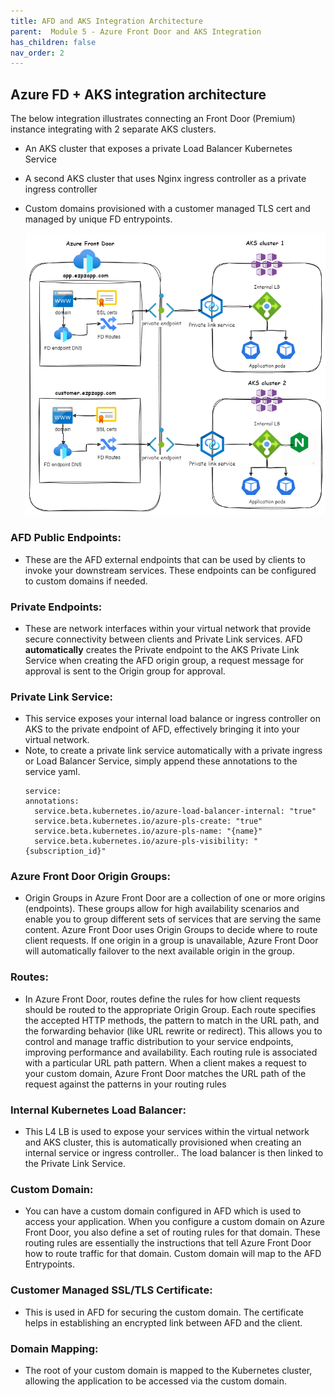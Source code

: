 ```yaml
---
title: AFD and AKS Integration Architecture
parent:  Module 5 - Azure Front Door and AKS Integration
has_children: false
nav_order: 2
---
```


## Azure FD + AKS integration architecture


The below integration illustrates connecting an Front Door (Premium) instance integrating with 2 separate AKS clusters.
- An AKS cluster that exposes a private Load Balancer Kubernetes Service
- A second AKS cluster that uses Nginx ingress controller as a private ingress controller
- Custom domains provisioned with a customer managed TLS cert and managed by unique FD entrypoints.

    ![AGIC architecure](../../assets/images/module5/afd+aks.drawio.png)


### AFD Public Endpoints: 
- These are the AFD external endpoints that can be used by clients to invoke your downstream services. These endpoints can be configured to custom domains if needed.

### Private Endpoints: 
- These are network interfaces within your virtual network that provide secure connectivity between clients and Private Link services. AFD **automatically** creates the Private endpoint to the AKS Private Link Service when creating the AFD origin group, a request message for approval is sent to the Origin group for approval.

### Private Link Service: 
- This service exposes your internal load balance or ingress controller on AKS to the private endpoint of AFD, effectively bringing it into your virtual network.
- Note, to create a private link service automatically with a private ingress or Load Balancer Service, simply append these annotations to the service yaml.
    ```
    service:
    annotations:
      service.beta.kubernetes.io/azure-load-balancer-internal: "true"
      service.beta.kubernetes.io/azure-pls-create: "true"
      service.beta.kubernetes.io/azure-pls-name: "{name}"
      service.beta.kubernetes.io/azure-pls-visibility: "{subscription_id}"
    ```


### Azure Front Door Origin Groups: 
- Origin Groups in Azure Front Door are a collection of one or more origins (endpoints). These groups allow for high availability scenarios and enable you to group different sets of services that are serving the same content. Azure Front Door uses Origin Groups to decide where to route client requests. If one origin in a group is unavailable, Azure Front Door will automatically failover to the next available origin in the group.

### Routes: 
- In Azure Front Door, routes define the rules for how client requests should be routed to the appropriate Origin Group. Each route specifies the accepted HTTP methods, the pattern to match in the URL path, and the forwarding behavior (like URL rewrite or redirect). This allows you to control and manage traffic distribution to your service endpoints, improving performance and availability. Each routing rule is associated with a particular URL path pattern. When a client makes a request to your custom domain, Azure Front Door matches the URL path of the request against the patterns in your routing rules

### Internal Kubernetes Load Balancer: 
- This L4 LB is used to expose your services within the virtual network and AKS cluster, this is automatically provisioned when creating an internal service or ingress controller.. The load balancer is then linked to the Private Link Service.

### Custom Domain: 
- You can have a custom domain configured in AFD which is used to access your application. When you configure a custom domain on Azure Front Door, you also define a set of routing rules for that domain. These routing rules are essentially the instructions that tell Azure Front Door how to route traffic for that domain. Custom domain will map to the AFD Entrypoints.

### Customer Managed SSL/TLS Certificate: 
- This is used in AFD for securing the custom domain. The certificate helps in establishing an encrypted link between AFD and the client.

### Domain Mapping: 
- The root of your custom domain is mapped to the Kubernetes cluster, allowing the application to be accessed via the custom domain.


